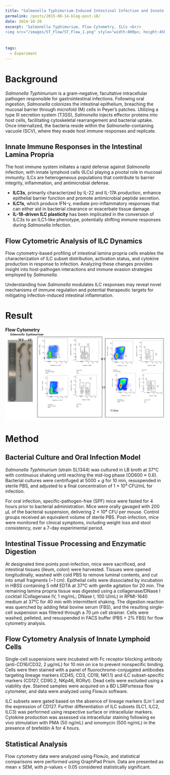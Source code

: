 ```yaml
---
title: "Salmonella Typhimurium-Induced Intestinal Infection and Innate Lymphoid Cell Responses"
permalink: /posts/2015-08-14-blog-post-18/
date: 2024-10-20
excerpt: 'Salmonella Typhimurium, Flow Cytometry, ILCs <br/>
<img src="/images/ST_Flow/ST_Flow_1.png" style="width:800px; height:450px;">'


tags:
  - Experiment
---
```


Background
======
*Salmonella Typhimurium* is a gram-negative, facultative intracellular pathogen responsible for gastrointestinal infections. Following oral ingestion, *Salmonella* colonizes the intestinal epithelium, breaching the mucosal barrier through microfold (M) cells in Peyer’s patches. Utilizing a type III secretion system (T3SS), *Salmonella* injects effector proteins into host cells, facilitating cytoskeletal rearrangement and bacterial uptake. Once internalized, the bacteria reside within the *Salmonella*-containing vacuole (SCV), where they evade host immune responses and replicate.

## **Innate Immune Responses in the Intestinal Lamina Propria**  
The host immune system initiates a rapid defense against *Salmonella* infection, with innate lymphoid cells (ILCs) playing a pivotal role in mucosal immunity. ILCs are heterogeneous populations that contribute to barrier integrity, inflammation, and antimicrobial defense.  

- **ILC3s**, primarily characterized by IL-22 and IL-17A production, enhance epithelial barrier function and promote antimicrobial peptide secretion.  
- **ILC1s**, which produce IFN-γ, mediate pro-inflammatory responses that can either aid in bacterial clearance or exacerbate tissue damage.  
- **IL-18-driven ILC plasticity** has been implicated in the conversion of ILC3s to an ILC1-like phenotype, potentially shifting immune responses during *Salmonella* infection.  

## **Flow Cytometric Analysis of ILC Dynamics**  
Flow cytometry-based profiling of intestinal lamina propria cells enables the characterization of ILC subset distribution, activation status, and cytokine production in response to infection. Analyzing these changes provides insight into host-pathogen interactions and immune evasion strategies employed by *Salmonella*.  

Understanding how *Salmonella* modulates ILC responses may reveal novel mechanisms of immune regulation and potential therapeutic targets for mitigating infection-induced intestinal inflammation.  


Result
======
**Flow Cytometry**<br/><img src="/images/ST_Flow/ST_Flow_1.png"><br/>


Method
======
## **Bacterial Culture and Oral Infection Model**  
*Salmonella Typhimurium* (strain SL1344) was cultured in LB broth at 37°C with continuous shaking until reaching the mid-log phase (OD600 ≈ 0.6). Bacterial cultures were centrifuged at 5000 × *g* for 10 min, resuspended in sterile PBS, and adjusted to a final concentration of 1 × 10⁹ CFU/mL for infection.  

For oral infection, specific-pathogen-free (SPF) mice were fasted for 4 hours prior to bacterial administration. Mice were orally gavaged with 200 µL of the bacterial suspension, delivering 2 × 10⁸ CFU per mouse. Control groups received an equivalent volume of sterile PBS. Post-infection, mice were monitored for clinical symptoms, including weight loss and stool consistency, over a 7-day experimental period.  

## **Intestinal Tissue Processing and Enzymatic Digestion**  
At designated time points post-infection, mice were sacrificed, and intestinal tissues (ileum, colon) were harvested. Tissues were opened longitudinally, washed with cold PBS to remove luminal contents, and cut into small fragments (~1 cm). Epithelial cells were dissociated by incubation in HBSS containing 5 mM EDTA at 37°C with gentle agitation for 20 min. The remaining lamina propria tissue was digested using a collagenase/DNase I cocktail (Collagenase IV, 1 mg/mL; DNase I, 100 U/mL) in RPMI-1640 medium at 37°C for 40 min with intermittent shaking. The digestion reaction was quenched by adding fetal bovine serum (FBS), and the resulting single-cell suspension was filtered through a 70 µm cell strainer. Cells were washed, pelleted, and resuspended in FACS buffer (PBS + 2% FBS) for flow cytometry analysis.  

## **Flow Cytometry Analysis of Innate Lymphoid Cells**  
Single-cell suspensions were incubated with Fc receptor blocking antibody (anti-CD16/CD32, 2 µg/mL) for 10 min on ice to prevent nonspecific binding. Cells were then stained with a panel of fluorochrome-conjugated antibodies targeting lineage markers (CD45, CD3, CD19, NK1.1) and ILC subset-specific markers (CD127, CD90.2, NKp46, RORγt). Dead cells were excluded using a viability dye. Stained samples were acquired on a BD LSRFortessa flow cytometer, and data were analyzed using FlowJo software.  

ILC subsets were gated based on the absence of lineage markers (Lin⁻) and the expression of CD127. Further differentiation of ILC subsets (ILC1, ILC2, ILC3) was performed using respective surface or intracellular markers. Cytokine production was assessed via intracellular staining following ex vivo stimulation with PMA (50 ng/mL) and ionomycin (500 ng/mL) in the presence of brefeldin A for 4 hours.  

## **Statistical Analysis**  
Flow cytometry data were analyzed using FlowJo, and statistical comparisons were performed using GraphPad Prism. Data are presented as mean ± SEM, with *p*-values < 0.05 considered statistically significant.  



